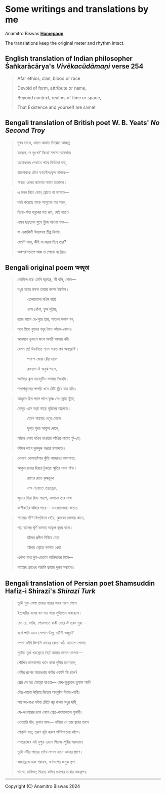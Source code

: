 # Some writings and translations by me

Anamitro Biswas [**Homepage**](https://anamitro.github.io)

The translations keep the original meter and rhythm intact.

## English translation of Indian philosopher Śañkarācārya's _Vivēkacūdāmaṇi_ verse 254

> Afar ethics, clan, blood or race
> 
> Devoid of form, attribute or name,
> 
> Beyond context, realms of time or space,
> 
> That Existence and yourself are same!

## Bengali translation of British poet W. B. Yeats' *No Second Troy*

> দুষব তাকে, কারণ আমার দিনরাত আচ্ছন্ন
> 
> করেছে সে দুঃখে? কিংবা সলাস্য আবদারে
> 
> অবোধদের শেখাতে পারে নির্দয়তা বন্য,
> 
> রাজপথকে টেনে রণতরীসংকুল সাগরে—
> 
> থাকত ওদের কামনার সমান মনোবল।

> এ মনন নিয়ে কোন্ স্রোতে গা ভাসাত—
> 
> দার্ঢ্য করেছে যাকে আগুনের মত সরল,
> 
> ছিলা-বাঁধা ধনুকের মত রূপ, যেই ধাতও
> 
> এমন ছন্নছাড়া যুগে খুঁজে পাওয়া ভার—
> 
> যা একাকিনী উচ্চাসনা তীব্র নির্ভয়।
> 
> যেমনি গড়া, কীই বা করার ছিল তার?
> 
> অঙ্গপরশতাপে আজ ত পোড়ে না ট্রয়॥

## Bengali original poem অবধূতা

> কোকিল রচে এমনি ষড়যন্ত্র, কী বলি, শোন—
>
> মধুর স্বরের ডাকে তাহার কানন উচাটন।
>
> &nbsp;&nbsp;&nbsp;&nbsp;&nbsp;&nbsp;&nbsp;&nbsp;এলোমেলো দখিন বায়ে
>
> &nbsp;&nbsp;&nbsp;&nbsp;&nbsp;&nbsp;&nbsp;&nbsp;খসে খোঁপা, ফুল লুটায়;
>
> ভ্রমর ভাসে বে-সুরে তায়, মাতাল পলাশ বন;
>
> সবে মিলে কুলের বধূর টানে আঁচল-কোণ॥

> আনমনে ডুবালে জলে গাগরী ভাসায় নদী
>
> যেমন ছোঁ উড়নিতে শ্যাম মারত পথ অবরোধি’।
>
> &nbsp;&nbsp;&nbsp;&nbsp;&nbsp;&nbsp;&nbsp;&nbsp;পলাশ-ধোয়া রৌদ্র ঢালে
> 
> &nbsp;&nbsp;&nbsp;&nbsp;&nbsp;&nbsp;&nbsp;&nbsp;রক্তরাগ ঐ অবুঝ গালে,
>
> ভাসিয়ে কূল নয়নদুটিও ভাসায় নিরবধি।
>
> পলাশফুলের পাপড়ি খসে ঠোঁট ছুঁয়ে যায় যদি॥

> আঙুলে হিম পরশ লাগে কৃষ্ণ সে-স্রোত ছুঁতে,
>
> রোদ্দুর এসে কড়া নাড়ে গুণ্ঠনের আব্রুতে।
>
> &nbsp;&nbsp;&nbsp;&nbsp;&nbsp;&nbsp;&nbsp;&nbsp;যেমন শ্যামের বেণুর বোলে
>
> &nbsp;&nbsp;&nbsp;&nbsp;&nbsp;&nbsp;&nbsp;&nbsp;দুল্‌ত হৃদয় আকুল দোলে,
> 
> আঁচল খসায় দখিন হাওয়ায় আঁখির পাতায় ফুঁ-তে;
> 
> কাঁপন লাগে দুরুদুরু পঞ্জরে ডমরুতে॥

> দোলায় দোলনচাঁপার কুঁড়ি কামরাঙা আমপাতা,
> 
> আকুল রাধার হিয়ায় টুকরো স্মৃতির মালা গাঁথা।
> 
> &nbsp;&nbsp;&nbsp;&nbsp;&nbsp;&nbsp;&nbsp;&nbsp;রাসের রাতে কৃষ্ণচূড়া
> 
> &nbsp;&nbsp;&nbsp;&nbsp;&nbsp;&nbsp;&nbsp;&nbsp;মেঘ-ছায়াতে তন্দ্রাতুরা,
> 
> জুড়ায় হিয়া হিম-পরশে, এলানো তার মাথা
> 
> বংশীবটের আঁধার গায়ে— বনজ্যোৎস্নায়-স্নাতা॥

> শ্যামের বাঁশি ফিস্‌ফিসে ছোঁয়, ঝুমকো দোলায় কানে,
>
> গাঢ় শ্বাসের ঘূর্ণি ভাসায় আকুল হৃদয় বানে।
> 
> &nbsp;&nbsp;&nbsp;&nbsp;&nbsp;&nbsp;&nbsp;&nbsp;চাঁদের প্রদীপ নিবিয়ে দেয়া
>
> &nbsp;&nbsp;&nbsp;&nbsp;&nbsp;&nbsp;&nbsp;&nbsp;আঁধার স্রোতে ভাসায় খেয়া
>
> একলা রাধা ডুব-চেতনে কালিদহের টানে—
>
> শ্যামের চোখের আরশি ছায়ার দুরূহ সন্ধানে॥

## Bengali translation of Persian poet Shamsuddin Hafiz-i Shirazi's *Shirazi Turk*

> তুর্কি সুধা লেপা তাহার খয়ের অধর পরশ পেলে
> 
> ইন্দ্রজয়ীর যখের ধন ওর পায়ে লুটাতেম অবহেলে।
> 
> ঢাল্ রে, সাকি, পেয়ালাতে বাকী তোর ঐ তরল সুরা—
> 
> স্বর্গে পাবি এমন সোপান উছ্লে তটিনী ভঙ্গুরা?
> 
> চপল-আঁখি জিপ্‌সি মেয়ের রেঙে-ওঠা আড়াল-খেলায়
> 
> লুটেরা তুর্ক খরস্রোতে স্থৈর্য আমার ভাস্‌ল ভেলায়—
> 
> শৌখিন ভালবাসার খাদে ভাষা লুটায় চরণতলে;
> 
> দেবীর রূপের আরাধনায় কবির ওস্তাদি কি চলে?
> 
> প্রেম সে হত ঝোড়ো হাওয়া— মেঘ-মুলুকের তুফান আনি
> 
> রৌদ্র-মাঝে উড়িয়ে দিতেম অবগুন্ঠন নিষেধ-বাণী।
> 
> আপেল-রাঙা কাঁপা ঠোঁটে রূঢ় কথার মধুর দাবী,
> 
> সে-ঝংকারের রণন লেগে শ্বেত-কপোলতল গুলাবী।
> 
> ধ্যেত্তেরি বাঁধ, ডুবাও মদে— গলিয়ে দে তার জ্বরের তাপে
> 
> শেক্‌লি যত; তরুণ হৃদি করুণ আঁখিপাতায় কাঁপে।
> 
> নওরোজের এই দুপুর-রোদে শিরাজ-পুরীর মরুদ্যানে
> 
> তুর্কি নটীর পায়ের তাথৈ লাগল নাচন আমার প্রাণে।
> 
> জাহান্নামে যাক্ শরাফৎ, সর্বনাশের জমুক্ স্তূপ—
> 
> থামো, হাফিজ; ঘিরছে যামিন্ চোখের তারার অন্ধকূপ॥

___
Copyright (C) Anamitro Biswas 2024
